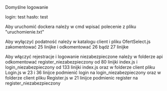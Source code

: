Domyślne logowanie

login: test
hasło: test

Aby uruchomić dockera należy w cmd wpisać polecenie z pliku "uruchomienie.txt"

Aby wyłączyć podatność należy w katalogu client i pliku OfertSelect.js zakomentować 25 linijke i odkomentować 26 bądź 27 linijke

Aby włączyć rejestracje i logowanie niezabezpieczone należy w folderze api odkomentować register_niezabezpieczony od 80 linijki index.js i login_niezabezpieczony od 133 linijki index.js oraz w folderze client pliku Login.js w 23 i 36 linijce podmienić login na login_niezabezpieczony oraz w folderze client pliku Register.js w 21 linijce podmienic register na register_niezabezpieczony

